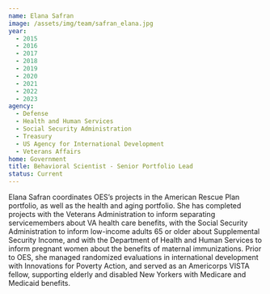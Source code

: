 ```yaml
---
name: Elana Safran
image: /assets/img/team/safran_elana.jpg
year: 
  - 2015
  - 2016
  - 2017
  - 2018
  - 2019
  - 2020
  - 2021
  - 2022
  - 2023
agency:
  - Defense
  - Health and Human Services
  - Social Security Administration
  - Treasury
  - US Agency for International Development
  - Veterans Affairs
home: Government
title: Behavioral Scientist - Senior Portfolio Lead
status: Current
---
```


Elana Safran coordinates OES’s projects in the American Rescue Plan portfolio, as well as the health and aging portfolio. She has completed projects with the Veterans Administration to inform separating servicemembers about VA health care benefits, with the Social Security Administration to inform low-income adults 65 or older about Supplemental Security Income, and with the Department of Health and Human Services to inform pregnant women about the benefits of maternal immunizations. Prior to OES, she managed randomized evaluations in international development with Innovations for Poverty Action, and served as an Americorps VISTA fellow, supporting elderly and disabled New Yorkers with Medicare and Medicaid benefits.
